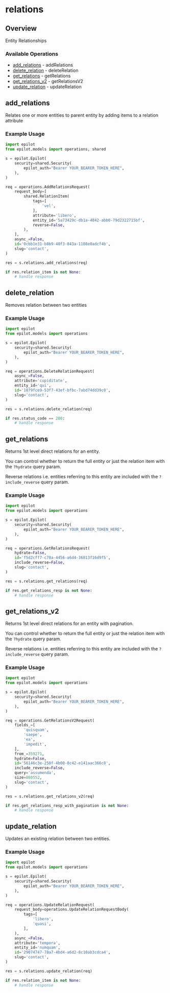 # relations

## Overview

Entity Relationships

### Available Operations

* [add_relations](#add_relations) - addRelations
* [delete_relation](#delete_relation) - deleteRelation
* [get_relations](#get_relations) - getRelations
* [get_relations_v2](#get_relations_v2) - getRelationsV2
* [update_relation](#update_relation) - updateRelation

## add_relations

Relates one or more entities to parent entity by adding items to a relation attribute

### Example Usage

```python
import epilot
from epilot.models import operations, shared

s = epilot.Epilot(
    security=shared.Security(
        epilot_auth="Bearer YOUR_BEARER_TOKEN_HERE",
    ),
)

req = operations.AddRelationsRequest(
    request_body=[
        shared.RelationItem(
            tags=[
                'vel',
            ],
            attribute='libero',
            entity_id='5a73429c-db1a-4842-abb6-79d2322715bf',
            reverse=False,
        ),
    ],
    async_=False,
    id='0cbb1e31-b8b9-40f3-843a-1108e0adcf4b',
    slug='contact',
)

res = s.relations.add_relations(req)

if res.relation_item is not None:
    # handle response
```

## delete_relation

Removes relation between two entities

### Example Usage

```python
import epilot
from epilot.models import operations

s = epilot.Epilot(
    security=shared.Security(
        epilot_auth="Bearer YOUR_BEARER_TOKEN_HERE",
    ),
)

req = operations.DeleteRelationRequest(
    async_=False,
    attribute='cupiditate',
    entity_id='qui',
    id='1879fce9-53f7-43ef-bfbc-7abd74dd39c0',
    slug='contact',
)

res = s.relations.delete_relation(req)

if res.status_code == 200:
    # handle response
```

## get_relations

Returns 1st level direct relations for an entity.

You can control whether to return the full entity or just the relation item with the `?hydrate` query param.

Reverse relations i.e. entities referring to this entity are included with the `?include_reverse` query param.


### Example Usage

```python
import epilot
from epilot.models import operations

s = epilot.Epilot(
    security=shared.Security(
        epilot_auth="Bearer YOUR_BEARER_TOKEN_HERE",
    ),
)

req = operations.GetRelationsRequest(
    hydrate=False,
    id='f5d2cff7-c70a-4456-a6d4-36813f16d9f5',
    include_reverse=False,
    slug='contact',
)

res = s.relations.get_relations(req)

if res.get_relations_resp is not None:
    # handle response
```

## get_relations_v2

Returns 1st level direct relations for an entity with pagination.

You can control whether to return the full entity or just the relation item with the `?hydrate` query param.

Reverse relations i.e. entities referring to this entity are included with the `?include_reverse` query param.


### Example Usage

```python
import epilot
from epilot.models import operations

s = epilot.Epilot(
    security=shared.Security(
        epilot_auth="Bearer YOUR_BEARER_TOKEN_HERE",
    ),
)

req = operations.GetRelationsV2Request(
    fields_=[
        'quisquam',
        'saepe',
        'ea',
        'impedit',
    ],
    from_=359271,
    hydrate=False,
    id='56146c3e-250f-4b00-8c42-e141aac366c8',
    include_reverse=False,
    query='assumenda',
    size=860552,
    slug='contact',
)

res = s.relations.get_relations_v2(req)

if res.get_relations_resp_with_pagination is not None:
    # handle response
```

## update_relation

Updates an existing relation between two entities.

### Example Usage

```python
import epilot
from epilot.models import operations

s = epilot.Epilot(
    security=shared.Security(
        epilot_auth="Bearer YOUR_BEARER_TOKEN_HERE",
    ),
)

req = operations.UpdateRelationRequest(
    request_body=operations.UpdateRelationRequestBody(
        tags=[
            'libero',
            'quasi',
        ],
    ),
    async_=False,
    attribute='tempora',
    entity_id='numquam',
    id='29074747-78a7-4bd4-a6d2-8c10ab3cdca4',
    slug='contact',
)

res = s.relations.update_relation(req)

if res.relation_item is not None:
    # handle response
```
